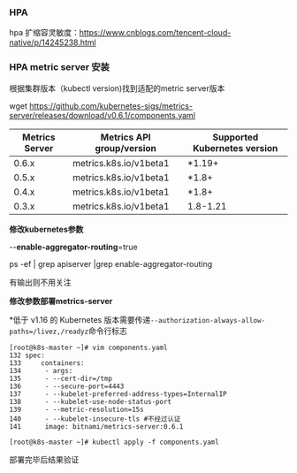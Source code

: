 ### HPA 

hpa 扩缩容灵敏度：https://www.cnblogs.com/tencent-cloud-native/p/14245238.html



### HPA metric server 安装

根据集群版本（kubectl version)找到适配的metric server版本

wget https://github.com/kubernetes-sigs/metrics-server/releases/download/v0.6.1/components.yaml

| Metrics Server | Metrics API group/version | Supported Kubernetes version |
| -------------- | ------------------------- | ---------------------------- |
| 0.6.x          | metrics.k8s.io/v1beta1    | *1.19+                       |
| 0.5.x          | metrics.k8s.io/v1beta1    | *1.8+                        |
| 0.4.x          | metrics.k8s.io/v1beta1    | *1.8+                        |
| 0.3.x          | metrics.k8s.io/v1beta1    | 1.8-1.21                     |

**修改kubernetes参数**

--**enable-aggregator-routing**=true

ps -ef | grep apiserver |grep enable-aggregator-routing

有输出则不用关注

**修改参数部署metrics-server**

*低于 v1.16 的 Kubernetes 版本需要传递`--authorization-always-allow-paths=/livez,/readyz`命令行标志

```plain
[root@k8s-master ~]# vim components.yaml
132 spec:
133     containers:
134      - args:
135      - --cert-dir=/tmp
136      - --secure-port=4443
137      - --kubelet-preferred-address-types=InternalIP
138      - --kubelet-use-node-status-port
139      - --metric-resolution=15s
140      - --kubelet-insecure-tls #不经过认证
141      image: bitnami/metrics-server:0.6.1

[root@k8s-master ~]# kubectl apply -f components.yaml
```

部署完毕后结果验证
